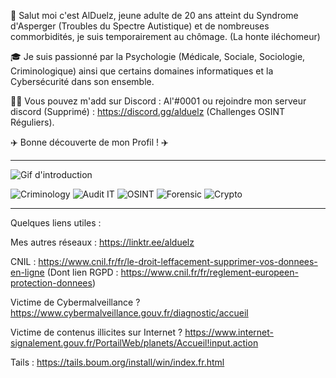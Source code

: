 

👋 Salut moi c'est AlDuelz, jeune adulte de 20 ans atteint du Syndrome d'Asperger (Troubles du Spectre Autistique) et de nombreuses commorbidités, je suis temporairement au chômage. (La honte iléchomeur)

🎓 Je suis passionné par la Psychologie (Médicale, Sociale, Sociologie, Criminologique) ainsi que certains domaines informatiques et la Cybersécurité dans son ensemble.

👨‍🎓  Vous pouvez m'add sur Discord : Al'#0001 ou rejoindre mon serveur discord (Supprimé) : https://discord.gg/alduelz (Challenges OSINT Réguliers).

✈️ Bonne découverte de mon Profil ! ✈️

_________________________________________________________________________________________________________________________________________________________________________________

![Gif d'introduction](https://i.imgur.com/Wd4fKLn.gif)

![Criminology](https://i.imgur.com/mYiyrqz.gif)
![Audit IT](https://i.imgur.com/21iR4UU.gif)
![OSINT](https://i.imgur.com/jfFtf5Y.gif)
![Forensic](https://i.imgur.com/2Vgaqey.gif)
![Crypto](https://i.imgur.com/K7OYhkM.gif)

_________________________________________________________________________________________________________________________________________________________________________________

Quelques liens utiles :

Mes autres réseaux : https://linktr.ee/alduelz

CNIL : https://www.cnil.fr/fr/le-droit-leffacement-supprimer-vos-donnees-en-ligne (Dont lien RGPD : https://www.cnil.fr/fr/reglement-europeen-protection-donnees)

Victime de Cybermalveillance ? https://www.cybermalveillance.gouv.fr/diagnostic/accueil

Victime de contenus illicites sur Internet ? https://www.internet-signalement.gouv.fr/PortailWeb/planets/Accueil!input.action

Tails : https://tails.boum.org/install/win/index.fr.html



